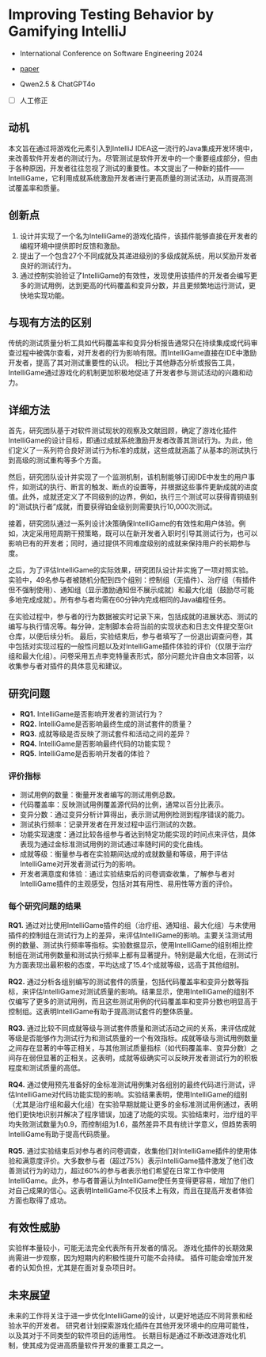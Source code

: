 # Improving Testing Behavior by Gamifying IntelliJ

- International Conference on Software Engineering 2024

- [paper](https://arxiv.org/pdf/2310.11171)

- Qwen2.5 & ChatGPT4o

- [ ] 人工修正

## 动机

本文旨在通过将游戏化元素引入到IntelliJ IDEA这一流行的Java集成开发环境中，来改善软件开发者的测试行为。尽管测试是软件开发中的一个重要组成部分，但由于各种原因，开发者往往忽视了测试的重要性。本文提出了一种新的插件——IntelliGame，它利用成就系统激励开发者进行更高质量的测试活动，从而提高测试覆盖率和质量。

## 创新点

1. 设计并实现了一个名为IntelliGame的游戏化插件，该插件能够直接在开发者的编程环境中提供即时反馈和激励。
2. 提出了一个包含27个不同成就及其递进级别的多级成就系统，用以奖励开发者良好的测试行为。
3. 通过控制实验验证了IntelliGame的有效性，发现使用该插件的开发者会编写更多的测试用例，达到更高的代码覆盖和变异分数，并且更频繁地运行测试，更快地实现功能。

## 与现有方法的区别

传统的测试质量分析工具如代码覆盖率和变异分析报告通常只在持续集成或代码审查过程中被偶尔查看，对开发者的行为影响有限。而IntelliGame直接在IDE中激励开发者，提高了其对测试重要性的认识。
相比于其他静态分析或报告工具，IntelliGame通过游戏化的机制更加积极地促进了开发者参与测试活动的兴趣和动力。

## 详细方法

首先，研究团队基于对软件测试现状的观察及文献回顾，确定了游戏化插件IntelliGame的设计目标，即通过成就系统激励开发者改善其测试行为。为此，他们定义了一系列符合良好测试行为标准的成就，这些成就涵盖了从基本的测试执行到高级的测试重构等多个方面。

然后，研究团队设计并实现了一个监测机制，该机制能够订阅IDE中发生的用户事件，如测试的执行、断言的触发、断点的设置等，并根据这些事件更新成就的进度值。此外，成就还定义了不同级别的边界，例如，执行三个测试可以获得青铜级别的“测试执行者”成就，而要获得铂金级别则需要执行10,000次测试。

接着，研究团队通过一系列设计决策确保IntelliGame的有效性和用户体验。例如，决定采用短周期干预策略，既可以在新开发者入职时引导其测试行为，也可以影响已有的开发者；同时，通过提供不同难度级别的成就来保持用户的长期参与度。

之后，为了评估IntelliGame的实际效果，研究团队设计并实施了一项对照实验。实验中，49名参与者被随机分配到四个组别：控制组（无插件）、治疗组（有插件但不强制使用）、通知组（显示激励通知但不展示成就）和最大化组（鼓励尽可能多地完成成就）。所有参与者均需在60分钟内完成相同的Java编程任务。

在实验过程中，参与者的行为数据被实时记录下来，包括成就的进展状态、测试的编写与执行情况等。每分钟，定制脚本会将当前的实现状态和日志文件提交至Git仓库，以便后续分析。
最后，实验结束后，参与者填写了一份退出调查问卷，其中包括对实现过程的一般性问题以及对IntelliGame插件体验的评价（仅限于治疗组和最大化组）。问卷采用五点李克特量表形式，部分问题允许自由文本回答，以收集参与者对插件的具体意见和建议。

## 研究问题

- **RQ1.** IntelliGame是否影响开发者的测试行为？
- **RQ2.** IntelliGame是否影响最终生成的测试套件的质量？
- **RQ3.** 成就等级是否反映了测试套件和活动之间的差异？
- **RQ4.** IntelliGame是否影响最终代码的功能实现？
- **RQ5.** IntelliGame是否影响开发者的体验？

### 评价指标

- 测试用例的数量：衡量开发者编写的测试用例总数。
- 代码覆盖率：反映测试用例覆盖源代码的比例，通常以百分比表示。
- 变异分数：通过变异分析计算得出，表示测试用例检测到程序错误的能力。
- 测试执行频率：记录开发者在开发过程中运行测试的次数。
- 功能实现速度：通过比较各组参与者达到特定功能实现的时间点来评估，具体表现为通过金标准测试用例的测试通过率随时间的变化曲线。
- 成就等级：衡量参与者在实验期间达成的成就数量和等级，用于评估IntelliGame对开发者测试行为的影响。
- 开发者满意度和体验：通过实验结束后的问卷调查收集，了解参与者对IntelliGame插件的主观感受，包括对其有用性、易用性等方面的评价。

### 每个研究问题的结果

**RQ1.** 通过对比使用IntelliGame插件的组（治疗组、通知组、最大化组）与未使用插件的控制组在测试行为上的差异，来评估IntelliGame的影响。主要关注测试用例的数量、测试执行频率等指标。实验数据显示，使用IntelliGame的组别相比控制组在测试用例数量和测试执行频率上都有显著提升。特别是最大化组，在测试行为方面表现出最积极的态度，平均达成了15.4个成就等级，远高于其他组别。

**RQ2.** 通过分析各组别编写的测试套件的质量，包括代码覆盖率和变异分数等指标，来评估IntelliGame对测试质量的影响。结果显示，使用IntelliGame的组别不仅编写了更多的测试用例，而且这些测试用例的代码覆盖率和变异分数也明显高于控制组。这表明IntelliGame有助于提高测试套件的整体质量。

**RQ3.** 通过比较不同成就等级与测试套件质量和测试活动之间的关系，来评估成就等级是否能够作为测试行为和测试质量的一个有效指标。成就等级与测试用例数量之间存在显著的中等正相关，与其他测试质量指标（如代码覆盖率、变异分数）之间存在弱但显著的正相关。这表明，成就等级确实可以反映开发者测试行为的积极程度和测试质量的高低。

**RQ4.** 通过使用预先准备好的金标准测试用例集对各组别的最终代码进行测试，评估IntelliGame对代码功能实现的影响。实验结果表明，使用IntelliGame的组别（尤其是治疗组和最大化组）在实验早期就能让更多的金标准测试用例通过，表明他们更快地识别并解决了程序错误，加速了功能的实现。实验结束时，治疗组的平均失败测试数量为0.9，而控制组为1.6，虽然差异不具有统计学意义，但趋势表明IntelliGame有助于提高代码质量。

**RQ5.** 通过实验结束后对参与者的问卷调查，收集他们对IntelliGame插件的使用体验和满意度评价。大多数参与者（超过75%）表示IntelliGame插件激发了他们改善测试行为的动力，超过60%的参与者表示他们希望在日常工作中使用IntelliGame。此外，参与者普遍认为IntelliGame使任务变得更容易，增加了他们对自己成果的信心。这表明IntelliGame不仅技术上有效，而且在提高开发者体验方面也取得了成功。

## 有效性威胁

实验样本量较小，可能无法完全代表所有开发者的情况。
游戏化插件的长期效果尚需进一步观察，因为短期内的积极性提升可能不会持续。
插件可能会增加开发者的认知负担，尤其是在面对复杂项目时。

## 未来展望

未来的工作将关注于进一步优化IntelliGame的设计，以更好地适应不同背景和经验水平的开发者。
研究者计划探索游戏化插件在其他开发环境中的应用可能性，以及其对于不同类型的软件项目的适用性。
长期目标是通过不断改进游戏化机制，使其成为促进高质量软件开发的重要工具之一。